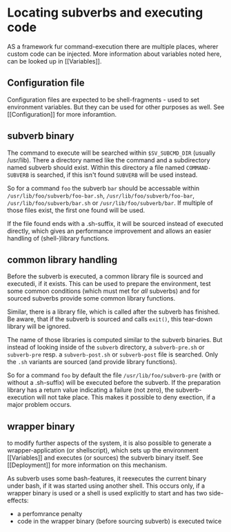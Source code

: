 # Locating subverbs and executing code #

AS a framework fur command-execution there are multiple places, wherer
custom code can be injected. More information about variables noted here,
can be looked up in [[Variables]].

## Configuration file ##

Configuration files are expected to be shell-fragments - used to set
environment variables. But they can be used for other purposes as well.
See [[Configuration]] for more inforamtion.

## subverb binary ##

The command to execute will be searched within `$SV_SUBCMD_DIR` (usually
/usr/lib). There a directory named like the command and a subdirectory
named subverb should exist. Within this directory a file named
`COMMAND-SUBVERB` is searched, if this isn't found `SUBVERB` will
be used instead.

So for a command `foo` the subverb `bar` should be accessable within
`/usr/lib/foo/subverb/foo-bar.sh`, `/usr/lib/foo/subverb/foo-bar`,
`/usr/lib/foo/subverb/bar.sh` or `/usr/lib/foo/subverb/bar`. 
If multiple of those files exist, the first one found will be
used.

If the file found ends with a .sh-suffix, it will be sourced
instead of executed directly, which gives an performance improvement
and allows an easier handling of (shell-)library functions.

## common library handling ##

Before the subverb is executed, a common library file is sourced
and executedi, if it exists. This can be used to prepare the environment,
test some common conditions (which must met for _all_ subverbs) and
for sourced subverbs provide some common library functions.

Similar, there is a library file, which is called after the
subverb has finished. Be aware, that if the subverb is sourced
and calls `exit()`, this tear-down library will be ignored.

The name of those libraries is computed similar to the subverb
binaries. But instead of looking inside of the `subverb` directory,
a `subverb-pre.sh` or `subverb-pre` resp. a `subverb-post.sh` or
`subverb-post` file is searched. Only the `.sh` variants
are sourced (and provide library functions).

So for a command `foo` by default the file `/usr/lib/foo/subverb-pre`
(with or without a .sh-suffix) will be executed before the subverb.
If the preparation library has a return value indicating a failure
(not zero), the subverb-execution will not take place. This makes
it possible to deny exection, if a major problem occurs.

## wrapper binary ##

to modify further aspects of the system, it is also possible
to generate a wrapper-application (or shellscript), which
sets up the environment [[Variables]] and executes (or sources)
the subverb binary itself. See [[Deployment]] for more information
on this mechanism.

As subverb uses some bash-features, it reexecutes the
current binary under bash, if it was started using another shell.
This occurs only, if a wrapper binary is used or a shell is used explicitly
to start and has two side-effects:
* a perfomrance penalty
* code in the wrapper binary (before sourcing subverb) is executed twice

